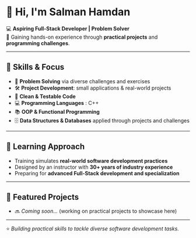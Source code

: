 # 👋 Hi, I'm Salman Hamdan

💻 **Aspiring Full-Stack Developer | Problem Solver**  
🎯 Gaining hands-on experience through **practical projects** and **programming challenges**.

---

## 🚀 Skills & Focus
- 🧩 **Problem Solving** via diverse challenges and exercises  
- 🛠️ **Project Development**: small applications & real-world projects  
- 📝 **Clean & Testable Code**  
- 💻 **Programming Languages** : C++  
- 📚 **OOP & Functional Programming**  
- 🗄️ **Data Structures & Databases** applied through projects and challenges  

---

## 🌱 Learning Approach
- Training simulates **real-world software development practices**  
- Designed by an instructor with **30+ years of industry experience**  
- Preparing for **advanced Full-Stack development and specialization**  

---

## 📂 Featured Projects
- 🔜 *Coming soon...* (working on practical projects to showcase here)

---

⭐ *Building practical skills to tackle diverse software development tasks.*
